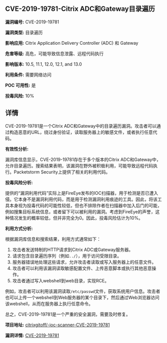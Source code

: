## CVE-2019-19781-Citrix ADC和Gateway目录遍历

**漏洞编号:** CVE-2019-19781

**漏洞类型:** 目录遍历

**影响应用:** Citrix Application Delivery Controller (ADC) 和 Gateway

**危害等级:** 高危，可能导致信息泄露、远程代码执行

**影响版本:** 10.5, 11.1, 12.0, 12.1, and 13.0

**利用条件:** 需要网络访问

**POC 可用性:** 是

**投毒风险:** 10%

## 详情

CVE-2019-19781是一个Citrix ADC和Gateway中的目录遍历漏洞。攻击者可以通过构造恶意的URL，绕过身份验证，读取服务器上的敏感文件，或者执行任意代码。

**有效性分析:**

漏洞库信息显示，CVE-2019-19781存在于多个版本的Citrix ADC和Gateway中，允许目录遍历。搜索结果表明，该漏洞在野外被积极利用，可能导致远程代码执行。Packetstorm Security上提供了相关的利用代码。

**投毒风险分析:**

提供的“漏洞利用代码”实际上是FireEye发布的IOC扫描器，用于检测是否已遭入侵。它本身不是漏洞利用代码，而是用于检测漏洞利用痕迹的工具。因此，将该工具本身视为投毒代码的可能性较低，但也不排除作者在扫描器中加入后门的可能，例如搜集目标系统信息，或者留下可以被利用的漏洞。考虑到FireEye的声誉，这种情况发生的概率较低，但并非完全为0。因此，投毒风险估计为10%。

**利用方式分析:**

根据漏洞库信息和搜索结果，利用方式通常如下：

1.  攻击者发送特制的HTTP请求到Citrix ADC或Gateway服务器。
2.  请求包含目录遍历序列（例如`../`），用于访问受限目录。
3.  服务器错误地处理这些请求，允许攻击者读取或写入服务器上的任意文件。
4.  攻击者可以利用该漏洞读取敏感配置文件、上传恶意脚本或执行其他恶意操作。
5.  攻击者通过写入webshell到web目录，实现RCE。

例如，攻击者可以利用该漏洞读取`/etc/passwd`文件，获取系统用户信息。攻击者也可以上传一个webshell到Web服务器的某个目录下，然后通过Web浏览器访问该webshell，从而在服务器上执行任意命令。

总之，CVE-2019-19781是一个严重的安全漏洞，需要及时修复。

**项目地址:** [citrixgitoff/-ioc-scanner-CVE-2019-19781](https://github.com/citrixgitoff/-ioc-scanner-CVE-2019-19781)

**漏洞详情:** [CVE-2019-19781](https://nvd.nist.gov/vuln/detail/CVE-2019-19781)